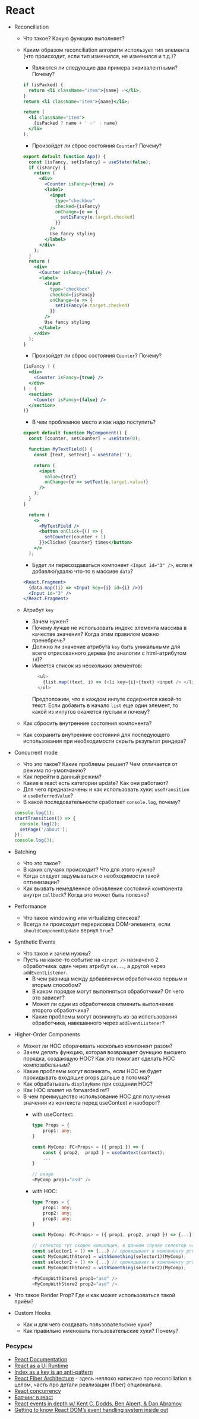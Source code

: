 # React

* Reconciliation
  * Что такое? Какую функцию выполняет?
  * Каким образом reconciliation алгоритм использует тип элемента (что происходит, если тип изменился, не изменился и т.д.)?
    * Являются ли следующие два примера эквивалентными? Почему?

    ```jsx
    if (isPacked) {
      return <li className="item">{name} ✅</li>;
    }
    return <li className="item">{name}</li>;
    ```

    ```jsx
    return (
      <li className="item">
        {isPacked ? name + ' ✅' : name}
      </li>
    );
    ```

    * Произойдет ли сброс состояния `Counter`? Почему?

    ```jsx
    export default function App() {
      const [isFancy, setIsFancy] = useState(false);
      if (isFancy) {
        return (
          <div>
            <Counter isFancy={true} />
            <label>
              <input
                type="checkbox"
                checked={isFancy}
                onChange={e => {
                  setIsFancy(e.target.checked)
                }}
              />
              Use fancy styling
            </label>
          </div>
        );
      }
      return (
        <div>
          <Counter isFancy={false} />
          <label>
            <input
              type="checkbox"
              checked={isFancy}
              onChange={e => {
                setIsFancy(e.target.checked)
              }}
            />
            Use fancy styling
          </label>
        </div>
      );
    }
    ```

    * Произойдет ли сброс состояния `Counter`? Почему?

    ```jsx
    {isFancy ? (
      <div>
        <Counter isFancy={true} /> 
      </div>
    ) : (
      <section>
        <Counter isFancy={false} />
      </section>
    )}
    ```

    * В чем проблемное место и как надо поступить?

    ```jsx
    export default function MyComponent() {
      const [counter, setCounter] = useState(0);

      function MyTextField() {
        const [text, setText] = useState('');

        return (
          <input
            value={text}
            onChange={e => setText(e.target.value)}
          />
        );
      }
    }
    ```

    ```jsx
      return (
        <>
          <MyTextField />
          <button onClick={() => {
            setCounter(counter + 1)
          }}>Clicked {counter} times</button>
        </>
      );
    ```

    * Будет ли пересоздаваться компонент `<Input id="3" />`, если я добавлю/удалю что-то в массиве `data`?

    ```jsx
    <React.Fragment>
      {data.map((i) => <Input key={i} id={i} />)}
      <Input id="3" />
    </React.Fragment>
    ```

  * Атрибут `key`
    * Зачем нужен?
    * Почему лучше не использовать индекс элемента массива в качестве значения? Когда этим правилом можно пренебречь?
    * Должно ли значение атрибута `key` быть уникальными для всего отрисованного дерева (по аналогии с html-атрибутом `id`)?
    * Имеется список из нескольких элементов:
      ```javascript
        <ul>
          {list.map((text, i) => (<li key={i}>{text} <input /> </li>))}
        </ul>
      ```
      Предположим, что в каждом инпуте содержится какой-то текст. Если добавить в начало `list` еще один элемент, то какой из инпутов окажется пустым и почему?
  * Как сбросить внутренние состояния компонента?
  * Как сохранить внутренние состояния для последующего использования при необходимости скрыть результат рендера?
* Concurrent mode
  * Что это такое? Какие проблемы решает? Чем отличается от режима по-умолчанию?
  * Как перейти в данный режим?
  * Какие в react есть категории update? Как они работают?
  * Для чего предназначены и как использовать хуки: `useTransition` и `useDeferredValue`?
  * В какой последовательности сработает `console.log`, почему?

  ```js
  console.log(1);
  startTransition(() => {
    console.log(2);
    setPage('/about');
  });
  console.log(3);
  ```

* Batching
  * Что это такое?
  * В каких случаях происходит? Что для этого нужно?
  * Когда следует задумываться о необходимости такой оптимизации?
  * Как вызвать немедленное обновление состояний компонента внутри `callback`? Когда это может быть полезно?
* Performance
  * Что такое windowing или virtualizing списков?
  * Всегда ли происходит перерисовка DOM-элемента, если `shouldComponentUpdate` вернул `true`?
* Synthetic Events
  * Что такое и зачем нужны?
  * Пусть на какое-то событие на `<input />` назначено 2 обработчика: один через атрибут `on...`, а другой через `addEventListener`.
    * В чем разница между добавлением обработчиков первым и вторым способом?
    * В каком порядке могут выполняться обработчики? От чего это зависит?
    * Может ли один из обработчиков отменить выполнение второго обработчика?
    * Какие проблемы могут возникнуть из-за использования обработчика, навешанного через `addEventListener`?
* Higher-Order Components
  * Может ли HOC оборачивать несколько компонент разом?
  * Зачем делать функцию, которая возвращает функцию высшего порядка, создающую HOC? Как это помогает сделать HOC композабельным?
  * Какие проблемы могут возникать, если HOC не будет прокидывать входящие props дальше в потомка?
  * Как обрабатывать `displayName` при создании HOC?
  * Как HOC влияет на forwarded ref?
  * В чем преимущество использование HOC для получения значения из контекста перед useContext и наоборот?
    * with useContext:
      ```typescript
      type Props = {
          prop1: any;
      }

      const MyComp: FC<Props> = ({ prop1 }) => {
          const { prop2,  prop3 } = useContext(context);
          ...
      } 

      // usage
      <MyComp prop1="asd" />
      ```


    * with HOC:
      ```typescript
      type Props = {
          prop1: any;
          prop2: any;
          prop3: any;
      }

      const MyComp: FC<Props> = ({ prop1, prop2, prop3 }) => {...}

      // селектор тут скорее концепция, в данном случае селектор частично удовлетворяет интерфейс компонента
      const selector1 = () => {...} // прокидывает в компоненту prop2 и prop3
      const MyCompWithStore1 = withSomething(selector1)(MyComp);
      const selector2 = () => {...} // прокидывает в компоненту prop1 и prop3
      const MyCompWithStore2 = withSomething(selector2)(MyComp);

      <MyCompWithStore1 prop1="asd" />
      <MyCompWithStore2 prop2="asd" />
      ```
* Что такое Render Prop? Где и как может использоваться такой приём?
* Custom Hooks
  * Как и для чего создавать пользовательские хуки?
  * Как правильно именовать пользовательские хуки? Почему?

### Ресурсы

* [React Documentation](https://react.dev/learn)
* [React as a UI Runtime](https://overreacted.io/react-as-a-ui-runtime/)
* [Index as a key is an anti-pattern](https://medium.com/@robinpokorny/index-as-a-key-is-an-anti-pattern-e0349aece318)
* [React Fiber Architecture](https://github.com/acdlite/react-fiber-architecture) - здесь неплохо написано про reconciliation в целом, часть про детали реализации (fiber) опциональна.
* [React concurrency](https://www.youtube.com/watch?v=M1OBMTYsKpo)
* [Батчинг в react](https://www.youtube.com/watch?v=VfQ-qSjIalU)
* [React events in depth w/ Kent C. Dodds, Ben Alpert, & Dan Abramov](https://www.youtube.com/watch?v=dRo_egw7tBc)
* [Getting to know React DOM’s event handling system inside out](https://medium.com/the-guild/getting-to-know-react-doms-event-handling-system-inside-out-378c44d2a5d0)
